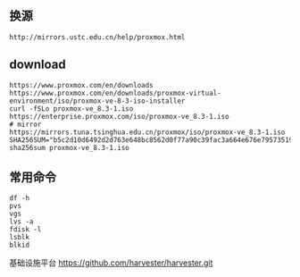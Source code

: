 ## 换源

    http://mirrors.ustc.edu.cn/help/proxmox.html

## download

    https://www.proxmox.com/en/downloads
    https://www.proxmox.com/en/downloads/proxmox-virtual-environment/iso/proxmox-ve-8-3-iso-installer
    curl -fSLo proxmox-ve_8.3-1.iso https://enterprise.proxmox.com/iso/proxmox-ve_8.3-1.iso
    # mirror
    https://mirrors.tuna.tsinghua.edu.cn/proxmox/iso/proxmox-ve_8.3-1.iso
    SHA256SUM="b5c2d10d6492d2d763e648bc8562d0f77a90c39fac3a664e676e795735198b45"
    sha256sum proxmox-ve_8.3-1.iso

## 常用命令

    df -h
    pvs
    vgs
    lvs -a
    fdisk -l
    lsblk
    blkid

基础设施平台
https://github.com/harvester/harvester.git
